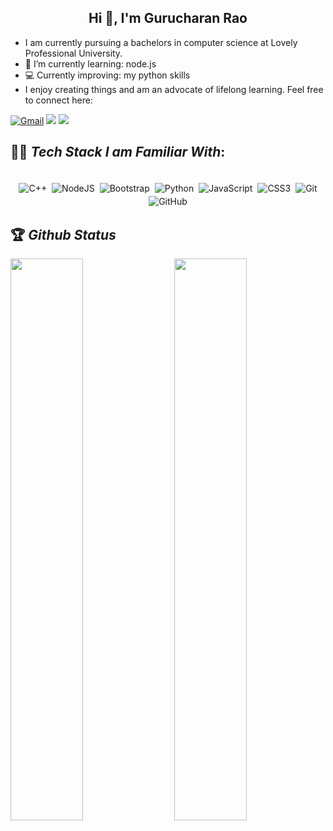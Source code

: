 <h2 align="center">Hi 👋, I'm Gurucharan Rao</h2>
 
- I am currently pursuing a bachelors in computer science at Lovely Professional University. 
- 🌱 I’m currently learning: node.js
- 💻 Currently improving: my python skills
- I enjoy creating things and am an advocate of lifelong learning. Feel free to connect here:

[<img alt="Gmail" src="https://img.shields.io/badge/Gmail-D14836?style=for-the-badge&logo=gmail&logoColor=white" />](mailto:raoguru2001@gmail.com)
[<img src="https://img.shields.io/badge/linkedin-%230077B5.svg?&style=for-the-badge&logo=linkedin&logoColor=white">](https://www.linkedin.com/in/gurucharan-rao/)
[<img src="https://img.shields.io/badge/Portfolio-%23000000.svg?&style=for-the-badge">](https://myportfolio-79841.web.app)


## 👨‍💻 *Tech Stack I am Familiar With*:

<p align="center">
<br/>
<img alt="C++" src="https://img.shields.io/badge/c++%20-%2300599C.svg?&style=for-the-badge&logo=c%2B%2B&ogoColor=white" style="margin:2px;"/>
  <img alt="NodeJS" src="https://img.shields.io/badge/node.js%20-%2343853D.svg?&style=for-the-badge&logo=node.js&logoColor=white" style="margin:2px;"/>
 <img alt="Bootstrap" src="https://img.shields.io/badge/bootstrap%20-%23563D7C.svg?&style=for-the-badge&logo=bootstrap&logoColor=white" style="margin:2px;"/>
 <img alt="Python" src="https://img.shields.io/badge/python%20-%2314354C.svg?&style=for-the-badge&logo=python&logoColor=white" style="margin:2px;"/>
 <img alt="JavaScript" src="https://img.shields.io/badge/javascript%20-%23323330.svg?&style=for-the-badge&logo=javascript&logoColor=%23F7DF1E" style="margin:2px;"/>
 <img alt="CSS3" src="https://img.shields.io/badge/css3%20-%231572B6.svg?&style=for-the-badge&logo=css3&logoColor=white" style="margin:2px;"/>
<img alt="Git" src="https://img.shields.io/badge/git%20-%23F05033.svg?&style=for-the-badge&logo=git&logoColor=white" style="margin:2px;"/>
<img alt="GitHub" src="https://img.shields.io/badge/github%20-%23121011.svg?&style=for-the-badge&logo=github&logoColor=white" style="margin:2px;"/>
<br/>
</p>

## 🏆 *Github Status*

<img  src="https://github-readme-stats.vercel.app/api?username=Raogurucharan&show_icons=true&hide_border=true&theme=nightowl" width="48%" align="right" >
<img  src="http://github-readme-streak-stats.herokuapp.com?user=Raogurucharan&theme=nightowl&hide_border=true" width="48%" >
